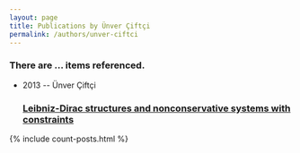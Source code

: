 ```yaml
---
layout: page
title: Publications by Ünver Çiftçi
permalink: /authors/unver-ciftci
---
```


<h3 id="number-posts">There are ... items referenced.</h3>
<ul class="post-list">
<li><span class='post-meta'>2013 -- Ünver Çiftçi</span><h3><a class='post-link' href="{{ site.baseurl }}/leibniz-dirac-structures-and-nonconservative-systems-with-constraints">Leibniz-Dirac structures and nonconservative systems with constraints</a></h3></li>

</ul>
{% include count-posts.html %}
